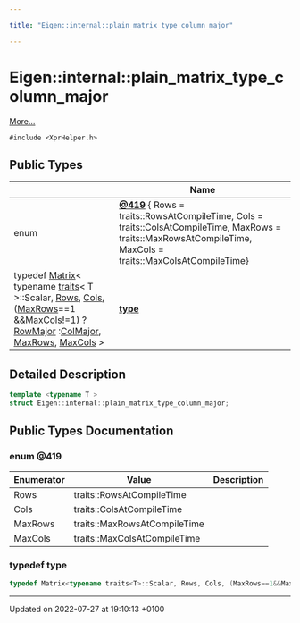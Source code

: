 ```yaml
---

title: "Eigen::internal::plain_matrix_type_column_major"

---
```


# Eigen::internal::plain_matrix_type_column_major



 [More...](#detailed-description)


`#include <XprHelper.h>`

## Public Types

|                | Name           |
| -------------- | -------------- |
| enum| **[@419](http://example.org/classes/structeigen_1_1internal_1_1plain__matrix__type__column__major/#enum-@419)** { Rows = traits<T>::RowsAtCompileTime, Cols = traits<T>::ColsAtCompileTime, MaxRows = traits<T>::MaxRowsAtCompileTime, MaxCols = traits<T>::MaxColsAtCompileTime} |
| typedef <a href="http://example.org/classes/classeigen_1_1matrix/">Matrix</a>< typename <a href="http://example.org/classes/structeigen_1_1internal_1_1traits/">traits</a>< T >::Scalar, <a href="http://example.org/classes/structeigen_1_1internal_1_1plain__matrix__type__column__major/#enumvalue-rows">Rows</a>, <a href="http://example.org/classes/structeigen_1_1internal_1_1plain__matrix__type__column__major/#enumvalue-cols">Cols</a>,(<a href="http://example.org/classes/structeigen_1_1internal_1_1plain__matrix__type__column__major/#enumvalue-maxrows">MaxRows</a>==1 &&MaxCols!=1) ? <a href="http://example.org/namespaces/namespaceeigen/#enumvalue-rowmajor">RowMajor</a> :<a href="http://example.org/namespaces/namespaceeigen/#enumvalue-colmajor">ColMajor</a>, <a href="http://example.org/classes/structeigen_1_1internal_1_1plain__matrix__type__column__major/#enumvalue-maxrows">MaxRows</a>, <a href="http://example.org/classes/structeigen_1_1internal_1_1plain__matrix__type__column__major/#enumvalue-maxcols">MaxCols</a> > | **[type](http://example.org/classes/structeigen_1_1internal_1_1plain__matrix__type__column__major/#typedef-type)**  |

## Detailed Description

```cpp
template <typename T >
struct Eigen::internal::plain_matrix_type_column_major;
```

## Public Types Documentation

### enum @419

| Enumerator | Value | Description |
| ---------- | ----- | ----------- |
| Rows | traits<T>::RowsAtCompileTime|   |
| Cols | traits<T>::ColsAtCompileTime|   |
| MaxRows | traits<T>::MaxRowsAtCompileTime|   |
| MaxCols | traits<T>::MaxColsAtCompileTime|   |




### typedef type

```cpp
typedef Matrix<typename traits<T>::Scalar, Rows, Cols, (MaxRows==1&&MaxCols!=1) ? RowMajor : ColMajor, MaxRows, MaxCols > Eigen::internal::plain_matrix_type_column_major< T >::type;
```


-------------------------------

Updated on 2022-07-27 at 19:10:13 +0100